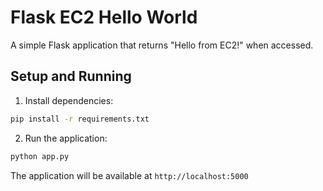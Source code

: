 # Flask EC2 Hello World

A simple Flask application that returns "Hello from EC2!" when accessed.

## Setup and Running

1. Install dependencies:
```bash
pip install -r requirements.txt
```

2. Run the application:
```bash
python app.py
```

The application will be available at `http://localhost:5000`
